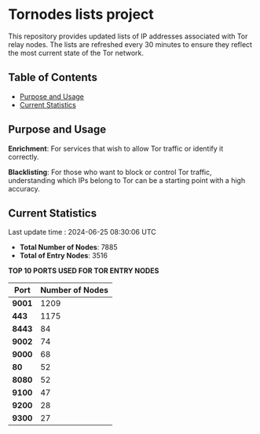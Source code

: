 # Tornodes lists project

This repository provides updated lists of IP addresses associated with Tor relay nodes. The lists are refreshed every 30 minutes to ensure they reflect the most current state of the Tor network.

## Table of Contents

- [Purpose and Usage](#purpose-and-usage)
- [Current Statistics](#current-statistics)


## Purpose and Usage

**Enrichment**: For services that wish to allow Tor traffic or identify it correctly.

**Blacklisting**: For those who want to block or control Tor traffic, understanding which IPs belong to Tor can be a starting point with a high accuracy.

## Current Statistics

Last update time : 2024-06-25 08:30:06 UTC

- **Total Number of Nodes**: 7885
- **Total of Entry Nodes**: 3516

**TOP 10 PORTS USED FOR TOR ENTRY NODES**

| **Port** | **Number of Nodes** |
|------|-----------------|
| **9001**   | 1209  |
| **443**   | 1175  |
| **8443**   | 84  |
| **9002**   | 74  |
| **9000**   | 68  |
| **80**   | 52  |
| **8080**   | 52  |
| **9100**   | 47  |
| **9200**   | 28  |
| **9300**   | 27  |

